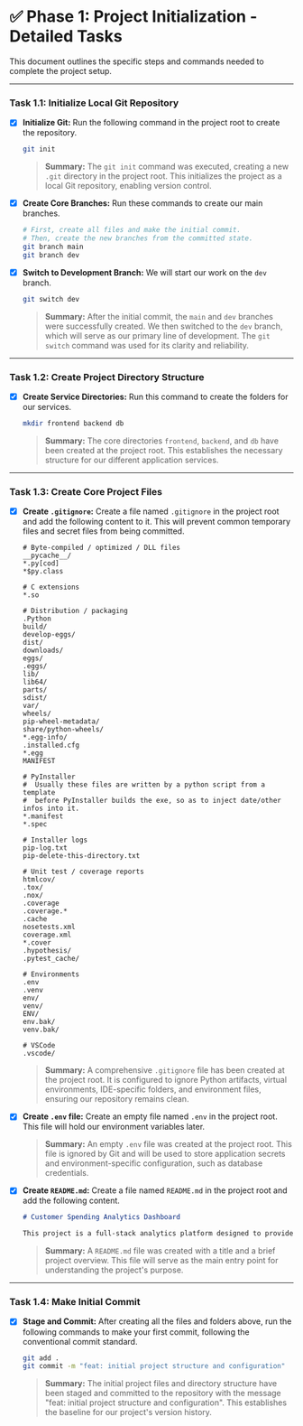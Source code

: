 # ✅ Phase 1: Project Initialization - Detailed Tasks

This document outlines the specific steps and commands needed to complete the project setup.

---

### Task 1.1: Initialize Local Git Repository

- [x] **Initialize Git:** Run the following command in the project root to create the repository.
  ```bash
  git init
  ```
  > **Summary:** The `git init` command was executed, creating a new `.git` directory in the project root. This initializes the project as a local Git repository, enabling version control.

- [x] **Create Core Branches:** Run these commands to create our main branches.
  ```bash
  # First, create all files and make the initial commit.
  # Then, create the new branches from the committed state.
  git branch main
  git branch dev
  ```
- [x] **Switch to Development Branch:** We will start our work on the `dev` branch.
  ```bash
  git switch dev
  ```
  > **Summary:** After the initial commit, the `main` and `dev` branches were successfully created. We then switched to the `dev` branch, which will serve as our primary line of development. The `git switch` command was used for its clarity and reliability.

---

### Task 1.2: Create Project Directory Structure

- [x] **Create Service Directories:** Run this command to create the folders for our services.
  ```bash
  mkdir frontend backend db
  ```
  > **Summary:** The core directories `frontend`, `backend`, and `db` have been created at the project root. This establishes the necessary structure for our different application services.

---

### Task 1.3: Create Core Project Files

- [x] **Create `.gitignore`:** Create a file named `.gitignore` in the project root and add the following content to it. This will prevent common temporary files and secret files from being committed.
  ```gitignore
  # Byte-compiled / optimized / DLL files
  __pycache__/
  *.py[cod]
  *$py.class

  # C extensions
  *.so

  # Distribution / packaging
  .Python
  build/
  develop-eggs/
  dist/
  downloads/
  eggs/
  .eggs/
  lib/
  lib64/
  parts/
  sdist/
  var/
  wheels/
  pip-wheel-metadata/
  share/python-wheels/
  *.egg-info/
  .installed.cfg
  *.egg
  MANIFEST

  # PyInstaller
  #  Usually these files are written by a python script from a template
  #  before PyInstaller builds the exe, so as to inject date/other infos into it.
  *.manifest
  *.spec

  # Installer logs
  pip-log.txt
  pip-delete-this-directory.txt

  # Unit test / coverage reports
  htmlcov/
  .tox/
  .nox/
  .coverage
  .coverage.*
  .cache
  nosetests.xml
  coverage.xml
  *.cover
  .hypothesis/
  .pytest_cache/

  # Environments
  .env
  .venv
  env/
  venv/
  ENV/
  env.bak/
  venv.bak/

  # VSCode
  .vscode/
  ```
  > **Summary:** A comprehensive `.gitignore` file has been created at the project root. It is configured to ignore Python artifacts, virtual environments, IDE-specific folders, and environment files, ensuring our repository remains clean.

- [x] **Create `.env` file:** Create an empty file named `.env` in the project root. This file will hold our environment variables later.
  > **Summary:** An empty `.env` file was created at the project root. This file is ignored by Git and will be used to store application secrets and environment-specific configuration, such as database credentials.

- [x] **Create `README.md`:** Create a file named `README.md` in the project root and add the following content.
  ```markdown
  # Customer Spending Analytics Dashboard

  This project is a full-stack analytics platform designed to provide insights into personal spending data. It is built for local development to demonstrate a modern software engineering workflow.
  ```
  > **Summary:** A `README.md` file was created with a title and a brief project overview. This file will serve as the main entry point for understanding the project's purpose.

---

### Task 1.4: Make Initial Commit

- [x] **Stage and Commit:** After creating all the files and folders above, run the following commands to make your first commit, following the conventional commit standard.
  ```bash
  git add .
  git commit -m "feat: initial project structure and configuration"
  ```
  > **Summary:** The initial project files and directory structure have been staged and committed to the repository with the message "feat: initial project structure and configuration". This establishes the baseline for our project's version history. 